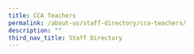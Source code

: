 ```yaml
---
title: CCA Teachers
permalink: /about-us/staff-directory/cca-teachers/
description: ""
third_nav_title: Staff Directory
---
```

